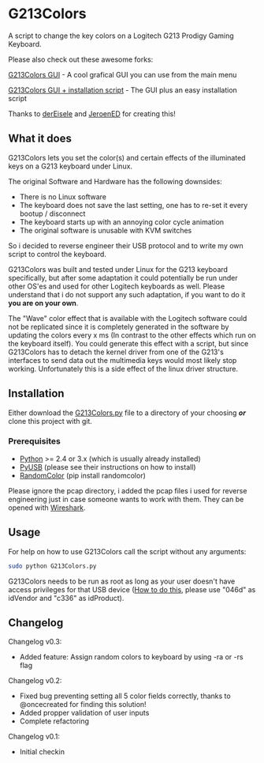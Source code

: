# G213Colors
A script to change the key colors on a Logitech G213 Prodigy Gaming Keyboard.

Please also check out these awesome forks:

[G213Colors GUI](https://github.com/derEisele/G213Colors) - A cool grafical GUI you can use from the main menu

[G213Colors GUI + installation script](https://github.com/JeroenED/G213Colors) - The GUI plus an easy installation script

Thanks to [derEisele](https://github.com/derEisele) and [JeroenED](https://github.com/JeroenED) for creating this!

## What it does
G213Colors lets you set the color(s) and certain effects of the illuminated keys on a G213 keyboard under Linux.

The original Software and Hardware has the following downsides:
* There is no Linux software
* The keyboard does not save the last setting, one has to re-set it every bootup / disconnect
* The keyboard starts up with an annoying color cycle animation
* The original software is unusable with KVM switches

So i decided to reverse engineer their USB protocol and to write my own script to control the keyboard.

G213Colors was built and tested under Linux for the G213 keyboard specifically, but after some adaptation it could potentially be run under other OS'es and used for other Logitech keyboards as well.
Please understand that i do not support any such adaptation, if you want to do it **you are on your own**.

The "Wave" color effect that is available with the Logitech software could not be replicated since it is completely generated in the software by updating the colors every x ms (In contrast to the other effects which run on the keyboard itself). You could generate this effect with a script, but since G213Colors has to detach the kernel driver from one of the G213's interfaces to send data out the multimedia keys would most likely stop working. Unfortunately this is a side effect of the linux driver structure.

## Installation
Either download the [G213Colors.py](https://raw.githubusercontent.com/SebiTimeWaster/G213Colors/master/G213Colors.py) file to a directory of your choosing **_or_** clone this project with git.

### Prerequisites
* [Python](https://www.python.org/) >= 2.4 or 3.x (which is usually already installed)
* [PyUSB](https://github.com/walac/pyusb) (please see their instructions on how to install)
* [RandomColor](https://github.com/davidmerfield/randomColor) (pip install randomcolor)

Please ignore the pcap directory, i added the pcap files i used for reverse engineering just in case someone wants to work with them. They can be opened with [Wireshark](https://en.wikipedia.org/wiki/Wireshark).

## Usage
For help on how to use G213Colors call the script without any arguments:

```Bash
sudo python G213Colors.py
```

G213Colors needs to be run as root as long as your user doesn't have access privileges for that USB device ([How to do this](http://stackoverflow.com/a/32022908/2948666), please use "046d" as idVendor and "c336" as idProduct).

## Changelog
Changelog v0.3:
* Added feature: Assign random colors to keyboard by using -ra or -rs flag

Changelog v0.2:
* Fixed bug preventing setting all 5 color fields correctly, thanks to @oncecreated for finding this solution!
* Added propper validation of user inputs
* Complete refactoring

Changelog v0.1:
* Initial checkin
